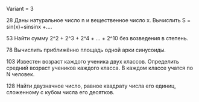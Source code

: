 Variant = 3

28 Даны натуральное число n и вещественное число x. Вычислить S = sin(x)+sinsinx +....

53 Найти сумму 2^2 + 2^3 + 2^4 + ... + 2^10 без возведения в степень.

78 Вычислить приближённо площадь одной арки синусоиды.

103 Известен возраст каждого ученика двух классов. Определить средний возраст учеников каждого класса. В каждом классе учатся по N человек.

128 Найти двузначное число, равное квадрату числа его единиц, сложенному с кубом числа его десятков.
